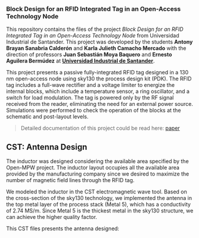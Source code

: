 ### Block Design for an RFID Integrated Tag in an Open-Access Technology Node

This repository contains the files of the project *Block Design for an RFID Integrated Tag in an Open-Access Technology Node* from Universidad Industrial de Santander. 
This project was developed by the students **Antony Brayan Sanabria Calderón** and **Karla Julieth Camacho Mercado** with the direction of professors **Juan Sebastián Moya Baquero** and **Ernesto Aguilera Bermúdez** at [**Universidad Industrial de Santander**](https://uis.edu.co/es/).  

This project presents a passive fully-integrated RFID tag designed in a 130 nm open-access node using sky130 the process design kit (PDK). The RFID tag includes a full-wave rectifier and a voltage limiter to energize the internal blocks, which include a temperature sensor, a ring oscillator, and a switch for load modulation. The tag is powered only by the RF signal received from the reader, eliminating the need for an external power source. Simulations were performed to check the operation of the blocks at the schematic and post-layout levels.  

> Detailed documentation of this project could be read here: [paper]()  

## CST: Antenna Design  
The inductor was designed considering the available area specified by the Open-MPW project. The inductor layout occupies all the available area provided by the manufacturing company since we desired to maximize the number of magnetic field lines through the RFID tag.    

We modeled the inductor in the CST electromagnetic wave tool. Based on the cross-section of the sky130 technology, we implemented the antenna in the top metal layer of the process stack (Metal 5), which has a conductivity of 2.74 MS/m. Since Metal 5 is the thickest metal in the sky130 structure, we can achieve the higher quality factor.  

This CST files presents the antenna designed:


## 

